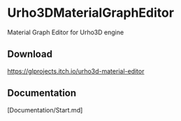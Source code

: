 # Urho3DMaterialGraphEditor
Material Graph Editor for Urho3D engine

## Download
https://glprojects.itch.io/urho3d-material-editor

## Documentation

[Documentation/Start.md]
